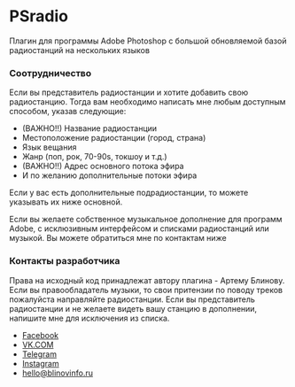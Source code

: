 # PSradio
Плагин для программы Adobe Photoshop c большой обновляемой базой радиостанций на нескольких языков


### Соотрудничество

Если вы представитель радиостанции и хотите добавить свою радиостанцию. Тогда вам необходимо написать мне любым доступным способом, указав следующие:

- (ВАЖНО!!) Название радиостанции
- Местоположение радиостанции (город, страна)
- Язык вещания
- Жанр (поп, рок, 70-90s, токшоу и т.д.)
- (ВАЖНО!!) Адрес основного потока эфира 
- И по желанию дополнительные потоки эфира

Если у вас есть дополнительные подрадиостанции, то можете указывать их ниже основной.

Если вы желаете собственное музыкальное дополнение для программ Adobe, с исклюзивным интерфейсом и списками радиостанций или  музыкой. Вы можете обратиться мне по контактам ниже


### Контакты разработчика

Права на исходный код принадлежат автору плагина - Артему Блинову. Если вы правообладатель музыки, то свои притензии по поводу треков пожалуйста направляйте радиостанции. Если вы представитель радиостанции и не желаете видеть вашу станцию в дополнении, напишите мне для исключения из списка. 

- [Facebook](https://www.facebook.com/blinovinfo "Я в Facebook")
- [VK.COM](https://vk.com/blinovinfo "Я в Вконтакте")
- [Telegram](https://t.me/blinovartem "Я в Telegram")
- [Instagram](https://www.instagram.com/blinovinfo "Мой Инстаграм")
- hello@blinovinfo.ru
